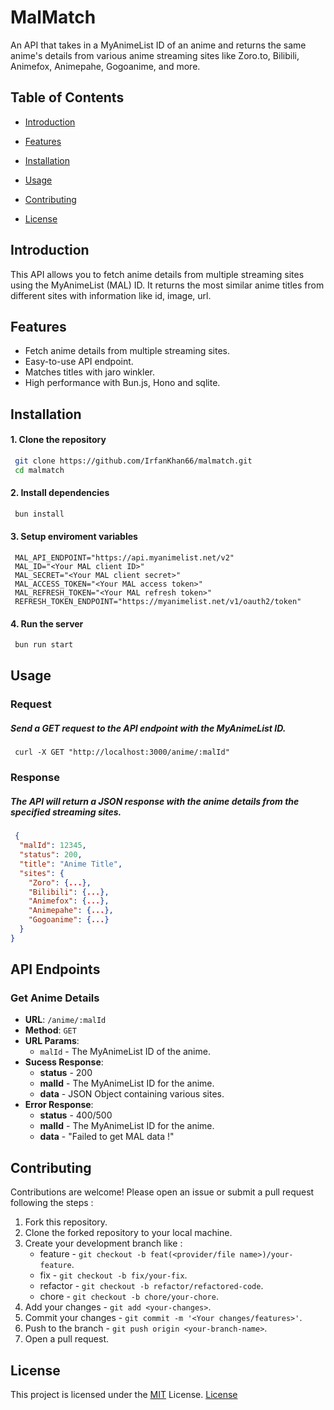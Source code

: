 # MalMatch

An API that takes in a MyAnimeList ID of an anime and returns the same anime's details from various anime streaming sites like Zoro.to, Bilibili, Animefox, Animepahe, Gogoanime, and more.

## Table of Contents

- [Introduction](#introduction)

- [Features](#features)

- [Installation](#installation)

- [Usage](#usage)

- [Contributing](#contributing)

- [License](#license)

## Introduction

This API allows you to fetch anime details from multiple streaming sites using the MyAnimeList (MAL) ID. It returns the most similar anime titles from different sites with information like id, image, url.

## Features

- Fetch anime details from multiple streaming sites.
- Easy-to-use API endpoint.
- Matches titles with jaro winkler.
- High performance with Bun.js, Hono and sqlite.

## Installation

#### 1. Clone the repository

```bash
 git clone https://github.com/IrfanKhan66/malmatch.git
 cd malmatch
```

#### 2. Install dependencies

```bash
 bun install
```

#### 3. Setup enviroment variables

```env
 MAL_API_ENDPOINT="https://api.myanimelist.net/v2"
 MAL_ID="<Your MAL client ID>"
 MAL_SECRET="<Your MAL client secret>"
 MAL_ACCESS_TOKEN="<Your MAL access token>"
 MAL_REFRESH_TOKEN="<Your MAL refresh token>"
 REFRESH_TOKEN_ENDPOINT="https://myanimelist.net/v1/oauth2/token"
```

#### 4. Run the server

```bash
 bun run start
```

## Usage

### Request

##### Send a GET request to the API endpoint with the MyAnimeList ID.

```curl
 curl -X GET "http://localhost:3000/anime/:malId"
```

### Response

##### The API will return a JSON response with the anime details from the specified streaming sites.

```json
 {
  "malId": 12345,
  "status": 200,
  "title": "Anime Title",
  "sites": {
    "Zoro": {...},
    "Bilibili": {...},
    "Animefox": {...},
    "Animepahe": {...},
    "Gogoanime": {...}
  }
}
```

## API Endpoints

### Get Anime Details

- **URL**: `/anime/:malId`
- **Method**: `GET`
- **URL Params**:
  - `malId` - The MyAnimeList ID of the anime.
- **Sucess Response**:
  - **status** - 200
  - **malId** - The MyAnimeList ID for the anime.
  - **data** - JSON Object containing various sites.
- **Error Response**:
  - **status** - 400/500
  - **malId** - The MyAnimeList ID for the anime.
  - **data** - "Failed to get MAL data !"

## Contributing

Contributions are welcome! Please open an issue or submit a pull request following the steps :

1. Fork this repository.
2. Clone the forked repository to your local machine.
3. Create your development branch like :
   - feature - `git checkout -b feat(<provider/file name>)/your-feature`.
   - fix - `git checkout -b fix/your-fix`.
   - refactor - `git checkout -b refactor/refactored-code`.
   - chore - `git checkout -b chore/your-chore`.
4. Add your changes - `git add <your-changes>`.
5. Commit your changes - `git commit -m '<Your changes/features>'`.
6. Push to the branch - `git push origin <your-branch-name>`.
7. Open a pull request.

## License

This project is licensed under the [MIT](https://choosealicense.com/licenses/mit/) License. [License](https://github.com/IrfanKhan66/malmatch/blob/main/LICENSE)
